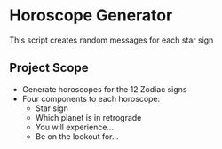 # Horoscope Generator #
This script creates random messages for each star sign

## Project Scope ##
* Generate horoscopes for the 12 Zodiac signs
* Four components to each horoscope:
    - Star sign
    - Which planet is in retrograde
    - You will experience...
    - Be on the lookout for...
